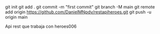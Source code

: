 git init
git add .
git commit -m "first commit"
git branch -M main
git remote add origin https://github.com/DanielMNpdv/restapiheroes.git
git push -u origin main

Api rest que trabaja con heroes006

